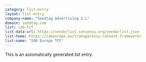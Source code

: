 ```yaml
---
category: list-entry
layout: list-entry
company-name: "Seedtag Advertising S.L"
domain: seedtag.com
list: iab-tcf
list-data-url: https://vendorlist.consensu.org/vendorlist.json
list-home: https://iabeurope.eu/transparency-consent-framework/
list-name: "IAB Europe TCF"
---
```


This is an automatically generated list entry.
